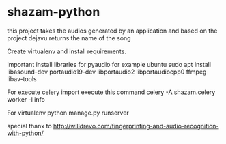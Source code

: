 
# shazam-python
 this project takes the audios generated by an application and based on the project dejavu returns the name of the song
 
 Create virtualenv  and install requirements.

 important install libraries for pyaudio for example ubuntu 
 sudo apt install libasound-dev portaudio19-dev libportaudio2 libportaudiocpp0 ffmpeg libav-tools

 For execute celery import execute this command  celery -A shazam.celery worker -l info

 
 For virtualenv 
python manage.py runserver



special thanx to http://willdrevo.com/fingerprinting-and-audio-recognition-with-python/



